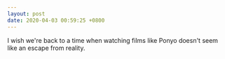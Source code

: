 ```yaml
---
layout: post
date: 2020-04-03 00:59:25 +0800
---
```


I wish we're back to a time when watching films like Ponyo doesn't seem like an escape from reality.